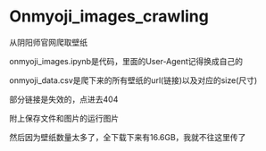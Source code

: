 # Onmyoji_images_crawling
从阴阳师官网爬取壁纸

onmyoji_images.ipynb是代码，里面的User-Agent记得换成自己的

onmyoji_data.csv是爬下来的所有壁纸的url(链接)以及对应的size(尺寸)

部分链接是失效的，点进去404

附上保存文件和图片的运行图片

然后因为壁纸数量太多了，全下载下来有16.6GB，我就不往这里传了
